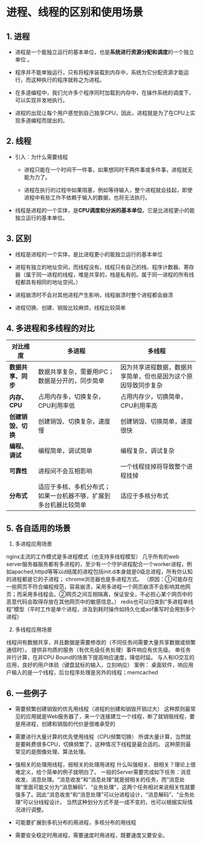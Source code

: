 # **进程、线程的区别和使用场景**  
## 1. 进程  
* 进程是一个能独立运行的基本单位，也是**系统进行资源分配和调度**的一个独立单位 。  

* 程序并不能单独运行，只有将程序装载到内存中，系统为它分配资源才能运行，而这种执行的程序就称之为进程。  

* 在多道编程中，我们允许多个程序同时加载到内存中，在操作系统的调度下，可以实现并发地执行。  

* 进程的出现让每个用户感觉到自己独享CPU，因此，进程就是为了在CPU上实现多道编程而提出的。  

## 2. 线程  
* 引入：为什么需要线程  

    * 进程只能在一个时间干一件事，如果想同时干两件事或多件事，进程就无能为力了。  

    * 进程在执行的过程中如果阻塞，例如等待输入，整个进程就会挂起，即使进程中有些工作不依赖于输入的数据，也将无法执行。  

* 线程是进程的一个实体，是**CPU调度和分派的基本单位**，它是比进程更小的能独立运行的基本单位。  

## 3. 区别  
* 线程是进程的一个实体，是比进程更小的能独立运行的基本单位  

* 进程有独立的地址空间，而线程没有，线程只有自己的栈、程序计数器、寄存器（属于同一进程的线程，堆是共享的，栈是私有的。属于同一进程的所有线程都具有相同的地址空间。）  

* 进程崩溃时不会对其他进程产生影响，线程崩溃时整个进程都会崩溃  

* 进程切换、创建、销毁比较麻烦，线程比较简单  


## 4. 多进程和多线程的对比
 | **对比维度** |**多进程**|  	**多线程**
 |-------------|----------|----------
 |**数据共享、同步**|	数据共享复杂，需要用IPC；数据是分开的，同步简单|	因为共享进程数据，数据共享简单，但也是因为这个原因导致同步复杂  
 |**内存、CPU**|	占用内存多，切换复杂，CPU利用率低|	占用内存少，切换简单，CPU利用率高  
 |**创建销毁、切换**|	创建销毁、切换复杂，速度慢|	创建销毁、切换简单，速度很快  
 |**编程、调试**|	编程简单，调试简单|	编程复杂，调试复杂  
 |**可靠性**|	进程间不会互相影响|	一个线程挂掉将导致整个进程挂掉  
 |**分布式**|	适应于多核、多机分布式；如果一台机器不够，扩展到多台机器比较简单|	适应于多核分布式  
 
 ## 5. 各自适用的场景
1. 多进程应用场景

nginx主流的工作模式是多进程模式（也支持多线程模型）
几乎所有的web server服务器服务都有多进程的，至少有一个守护进程配合一个worker进程，例如apached,httpd等等以d结尾的进程包括init.d本身就是0级总进程，所有你认知的进程都是它的子进程；
chrome浏览器也是多进程方式。 （原因：①可能存在一些网页不符合编程规范，容易崩溃，采用多进程一个网页崩溃不会影响其他网页；而采用多线程会。②网页之间互相隔离，保证安全，不必担心某个网页中的恶意代码会取得存放在其他网页中的敏感信息。）
redis也可以归类到“多进程单线程”模型（平时工作是单个进程，涉及到耗时操作如持久化或aof重写时会用到多个进程）

2. 多线程应用场景

线程间有数据共享，并且数据是需要修改的（不同任务间需要大量共享数据或频繁通信时）。
提供非均质的服务（有优先级任务处理）事件响应有优先级。
单任务并行计算，在非CPU Bound的场景下提高响应速度，降低时延。
与人有IO交互的应用，良好的用户体验（键盘鼠标的输入，立刻响应）
案例：
桌面软件，响应用户输入的是一个线程，后台程序处理是另外的线程；memcached

## 6. 一些例子
* 需要频繁创建销毁的优先用线程（进程的创建和销毁开销过大）
这种原则最常见的应用就是Web服务器了，来一个连接建立一个线程，断了就销毁线程，要是用进程，创建和销毁的代价是很难承受的

* 需要进行大量计算的优先使用线程（CPU频繁切换）
所谓大量计算，当然就是要耗费很多CPU，切换频繁了，这种情况下线程是最合适的。
这种原则最常见的是图像处理、算法处理。

* 强相关的处理用线程，弱相关的处理用进程
什么叫强相关、弱相关？理论上很难定义，给个简单的例子就明白了。
一般的Server需要完成如下任务：消息收发、消息处理。“消息收发”和“消息处理”就是弱相关的任务，而“消息处理”里面可能又分为“消息解码”、“业务处理”，这两个任务相对来说相关性就要强多了。因此“消息收发”和“消息处理”可以分进程设计，“消息解码”、“业务处理”可以分线程设计。
当然这种划分方式不是一成不变的，也可以根据实际情况进行调整。

* 可能要扩展到多机分布的用进程，多核分布的用线程 

* 需要安全稳定时用进程，需要速度时用进程，既要速度又要安全。 
